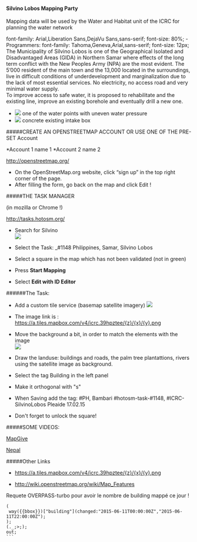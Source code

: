 #### Silvino Lobos Mapping Party 
Mapping data will be used by the Water and Habitat unit of the ICRC for planning the water network

font-family: Arial,Liberation Sans,DejaVu Sans,sans-serif; font-size: 80%; - Programmers: font-family: Tahoma,Geneva,Arial,sans-serif; font-size: 12px;
The Municipality of Silvino Lobos is one of the Geographical Isolated and Disadvantaged Areas (GIDA) in Northern Samar where effects of the long term conflict with the New Peoples Army (NPA) are the most evident. 
The 5’000 resident of the main town and the 13,000 located in the surroundings, live in difficult conditions of underdevelopment and marginalization due to the lack of most essential services. 
No electricity, no access road and very minimal water supply.  
To improve access to safe water, it is proposed to rehabilitate and the existing line, improve an existing borehole and eventually drill a new one.


* ![](http://gis.asseng.info/Silvinolobos/SilvinoLobos1.jpg) one of the water points with uneven water pressure
* ![](http://gis.asseng.info/Silvinolobos/SilvinoLobos2.jpg) concrete  existing intake box




#####CREATE AN OPENSTREETMAP ACCOUNT OR USE ONE OF THE PRE-SET Account 

*Account 1 name 1
*Account 2 name 2

http://openstreetmap.org/

* On the OpenStreetMap.org website, click “sign up” in the top right corner of the page.
* After filling the form, go back on the map and click Edit !

#####THE TASK MANAGER

(in mozilla or Chrome !)

http://tasks.hotosm.org/

* Search for Silvino                                                                    
![](http://gis.asseng.info/bambari/TM_Search2.png)

* Select the Task:
  _#1148 Philippines, Samar, Silvino Lobos
* Select a square in the map which has not been validated (not in green)
* Press __Start Mapping__
* Select __Edit with ID Editor__


######The Task:

* Add a custom tile service (basemap satellite imagery)
![](http://gis.asseng.info/bambari/TM_Custom.png)

* The image link is : https://a.tiles.mapbox.com/v4/icrc.39hpztee/{z}/{x}/{y}.png

* Move the background a bit, in order to match the elements with the image                                            
![](http://gis.asseng.info/bambari/TM_Alignment.png)

* Draw the landuse:  buildings and roads, the palm tree plantattions, rivers using the satellite image as background.

* Select the tag Building in the left panel 

* Make it orthogonal with "s"

* When Saving add the tag: #PH, Bambari #hotosm-task-#1148, #ICRC-SilvinoLobos Pleaide 17.02.15

* Don't forget to unlock the square!


#####SOME VIDEOS: 

[MapGive](http://mapgive.state.gov/learn-to-map/ "MapGive")

[Nepal](https://vimeo.com/126611252 "Nepal")

#####Other Links
* https://a.tiles.mapbox.com/v4/icrc.39hpztee/{z}/{x}/{y}.png

* http://wiki.openstreetmap.org/wiki/Map_Features

Requete OVERPASS-turbo pour avoir le nombre de building mappé ce jour ! 

````
(
 way({{bbox}})["building"](changed:"2015-06-11T00:00:00Z","2015-06-11T22:00:00Z");
);
(._;>;);
out;
```
